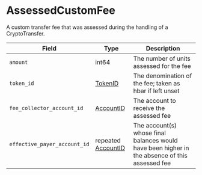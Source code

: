 # AssessedCustomFee

A custom transfer fee that was assessed during the handling of a CryptoTransfer.

| Field                        | Type                                                 | Description                                                                                                       |
| ---------------------------- | ---------------------------------------------------- | ----------------------------------------------------------------------------------------------------------------- |
| `amount`                     | int64                                                | The number of units assessed for the fee                                                                          |
| `token_id`                   | [TokenID](../../basic-types/tokenid.md)              | The denomination of the fee; taken as hbar if left unset                                                          |
| `fee_collector_account_id`   | [AccountID](../../basic-types/accountid.md)          | The account to receive the assessed fee                                                                           |
| `effective_payer_account_id` | repeated [AccountID](../../basic-types/accountid.md) | The account(s) whose final balances would have been higher in the absence of this assessed fee |
